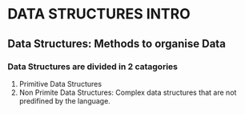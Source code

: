 # DATA STRUCTURES INTRO

## Data Structures: Methods to organise Data

### Data Structures are divided in 2 catagories
1. Primitive Data Structures
2. Non Primite Data Structures: Complex data structures that are not predifined by the language.


